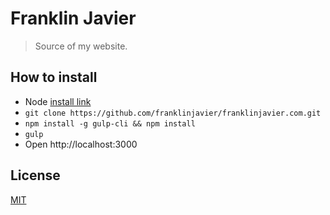 # Franklin Javier
> Source of my website. 

## How to install

- Node [install link](http://nodejs.org/)
- ```git clone https://github.com/franklinjavier/franklinjavier.com.git```
- ```npm install -g gulp-cli && npm install```
- ```gulp```
- Open http://localhost:3000

## License

[MIT](http://opensource.org/licenses/MIT)
